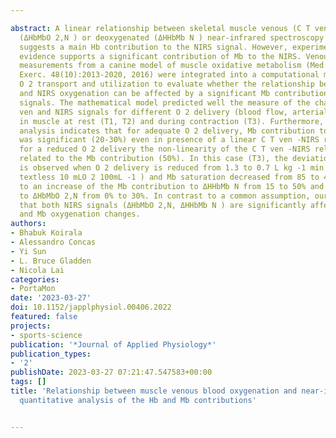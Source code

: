---
abstract: A linear relationship between skeletal muscle venous (C T ven ) and oxygenated
  (ΔHbMbO 2,N ) or deoxygenated (ΔHHbMb N ) near-infrared spectroscopy (NIRS) signal
  suggests a main Hb contribution to the NIRS signal. However, experimental, and computational
  evidence supports a significant contribution of Mb to the NIRS. Venous and NIRS
  measurements from a canine model of muscle oxidative metabolism (Med. Sci. Sports
  Exerc. 48(10):2013-2020, 2016) were integrated into a computational model of muscle
  O 2 transport and utilization to evaluate whether the relationship between venous
  and NIRS oxygenation can be affected by a significant Mb contribution to the NIRS
  signals. The mathematical model predicted well the measure of the changes of C T
  ven and NIRS signals for different O 2 delivery (blood flow, arterial O 2 content)
  in muscle at rest (T1, T2) and during contraction (T3). Furthermore, computational
  analysis indicates that for adequate O 2 delivery, Mb contribution to NIRS signals
  was significant (20-30%) even in presence of a linear C T ven -NIRS relationship;
  for a reduced O 2 delivery the non-linearity of the C T ven -NIRS relationship was
  related to the Mb contribution (50%). In this case (T3), the deviation from linearity
  is observed when O 2 delivery is reduced from 1.3 to 0.7 L kg -1 min -1 (C T ven
  textless 10 mLO 2 100mL -1 ) and Mb saturation decreased from 85 to 40% corresponding
  to an increase of the Mb contribution to ΔHHbMb N from 15 to 50% and the contribution
  to ΔHbMbO 2,N from 0% to 30%. In contrast to a common assumption, our model indicates
  that both NIRS signals (ΔHbMbO 2,N, ΔHHbMb N ) are significantly affected by Hb
  and Mb oxygenation changes.
authors:
- Bhabuk Koirala
- Alessandro Concas
- Yi Sun
- L. Bruce Gladden
- Nicola Lai
categories:
- PortaMon
date: '2023-03-27'
doi: 10.1152/japplphysiol.00406.2022
featured: false
projects:
- sports-science
publication: '*Journal of Applied Physiology*'
publication_types:
- '2'
publishDate: 2023-03-27 07:21:47.547583+00:00
tags: []
title: 'Relationship between muscle venous blood oxygenation and near-infrared spectroscopy:
  quantitative analysis of the Hb and Mb contributions'

---
